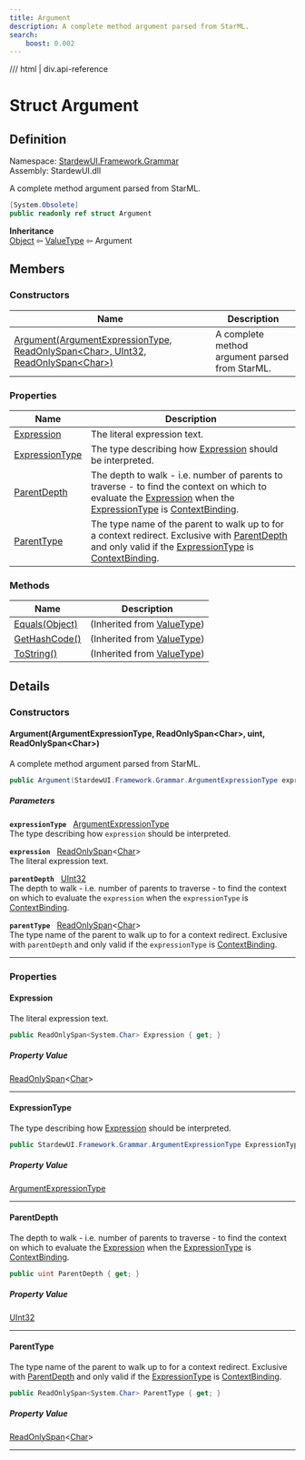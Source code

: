 ```yaml
---
title: Argument
description: A complete method argument parsed from StarML.
search:
    boost: 0.002
---
```


<link rel="stylesheet" href="/StardewUI/stylesheets/reference.css" />

/// html | div.api-reference

# Struct Argument

## Definition

<div class="api-definition" markdown>

Namespace: [StardewUI.Framework.Grammar](index.md)  
Assembly: StardewUI.dll  

</div>

A complete method argument parsed from StarML.

```cs
[System.Obsolete]
public readonly ref struct Argument
```

**Inheritance**  
[Object](https://learn.microsoft.com/en-us/dotnet/api/system.object) ⇦ [ValueType](https://learn.microsoft.com/en-us/dotnet/api/system.valuetype) ⇦ Argument

## Members

### Constructors

 | Name | Description |
| --- | --- |
| [Argument(ArgumentExpressionType, ReadOnlySpan&lt;Char&gt;, UInt32, ReadOnlySpan&lt;Char&gt;)](#argumentargumentexpressiontype-readonlyspanchar-uint-readonlyspanchar) | A complete method argument parsed from StarML. | 

### Properties

 | Name | Description |
| --- | --- |
| [Expression](#expression) | The literal expression text. | 
| [ExpressionType](#expressiontype) | The type describing how [Expression](argument.md#expression) should be interpreted. | 
| [ParentDepth](#parentdepth) | The depth to walk - i.e. number of parents to traverse - to find the context on which to evaluate the [Expression](argument.md#expression) when the [ExpressionType](argument.md#expressiontype) is [ContextBinding](argumentexpressiontype.md#contextbinding). | 
| [ParentType](#parenttype) | The type name of the parent to walk up to for a context redirect. Exclusive with [ParentDepth](argument.md#parentdepth) and only valid if the [ExpressionType](argument.md#expressiontype) is [ContextBinding](argumentexpressiontype.md#contextbinding). | 

### Methods

 | Name | Description |
| --- | --- |
| [Equals(Object)](https://learn.microsoft.com/en-us/dotnet/api/system.valuetype.equals) | <span class="muted" markdown>(Inherited from [ValueType](https://learn.microsoft.com/en-us/dotnet/api/system.valuetype))</span> | 
| [GetHashCode()](https://learn.microsoft.com/en-us/dotnet/api/system.valuetype.gethashcode) | <span class="muted" markdown>(Inherited from [ValueType](https://learn.microsoft.com/en-us/dotnet/api/system.valuetype))</span> | 
| [ToString()](https://learn.microsoft.com/en-us/dotnet/api/system.valuetype.tostring) | <span class="muted" markdown>(Inherited from [ValueType](https://learn.microsoft.com/en-us/dotnet/api/system.valuetype))</span> | 

## Details

### Constructors

#### Argument(ArgumentExpressionType, ReadOnlySpan&lt;Char&gt;, uint, ReadOnlySpan&lt;Char&gt;)

A complete method argument parsed from StarML.

```cs
public Argument(StardewUI.Framework.Grammar.ArgumentExpressionType expressionType, ReadOnlySpan<System.Char> expression, uint parentDepth, ReadOnlySpan<System.Char> parentType);
```

##### Parameters

**`expressionType`** &nbsp; [ArgumentExpressionType](argumentexpressiontype.md)  
The type describing how `expression` should be interpreted.

**`expression`** &nbsp; [ReadOnlySpan](https://learn.microsoft.com/en-us/dotnet/api/system.readonlyspan-1)<[Char](https://learn.microsoft.com/en-us/dotnet/api/system.char)>  
The literal expression text.

**`parentDepth`** &nbsp; [UInt32](https://learn.microsoft.com/en-us/dotnet/api/system.uint32)  
The depth to walk - i.e. number of parents to traverse - to find the context on which to evaluate the `expression` when the `expressionType` is [ContextBinding](argumentexpressiontype.md#contextbinding).

**`parentType`** &nbsp; [ReadOnlySpan](https://learn.microsoft.com/en-us/dotnet/api/system.readonlyspan-1)<[Char](https://learn.microsoft.com/en-us/dotnet/api/system.char)>  
The type name of the parent to walk up to for a context redirect. Exclusive with `parentDepth` and only valid if the `expressionType` is [ContextBinding](argumentexpressiontype.md#contextbinding).

-----

### Properties

#### Expression

The literal expression text.

```cs
public ReadOnlySpan<System.Char> Expression { get; }
```

##### Property Value

[ReadOnlySpan](https://learn.microsoft.com/en-us/dotnet/api/system.readonlyspan-1)<[Char](https://learn.microsoft.com/en-us/dotnet/api/system.char)>

-----

#### ExpressionType

The type describing how [Expression](argument.md#expression) should be interpreted.

```cs
public StardewUI.Framework.Grammar.ArgumentExpressionType ExpressionType { get; }
```

##### Property Value

[ArgumentExpressionType](argumentexpressiontype.md)

-----

#### ParentDepth

The depth to walk - i.e. number of parents to traverse - to find the context on which to evaluate the [Expression](argument.md#expression) when the [ExpressionType](argument.md#expressiontype) is [ContextBinding](argumentexpressiontype.md#contextbinding).

```cs
public uint ParentDepth { get; }
```

##### Property Value

[UInt32](https://learn.microsoft.com/en-us/dotnet/api/system.uint32)

-----

#### ParentType

The type name of the parent to walk up to for a context redirect. Exclusive with [ParentDepth](argument.md#parentdepth) and only valid if the [ExpressionType](argument.md#expressiontype) is [ContextBinding](argumentexpressiontype.md#contextbinding).

```cs
public ReadOnlySpan<System.Char> ParentType { get; }
```

##### Property Value

[ReadOnlySpan](https://learn.microsoft.com/en-us/dotnet/api/system.readonlyspan-1)<[Char](https://learn.microsoft.com/en-us/dotnet/api/system.char)>

-----

